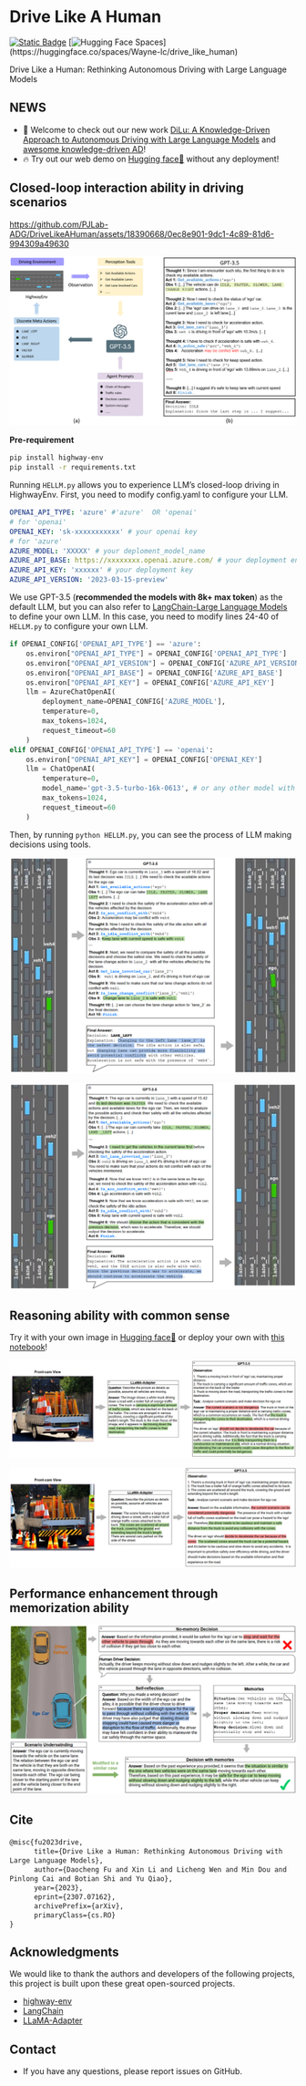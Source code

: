 # Drive Like A Human

[![Static Badge](https://img.shields.io/badge/Arxiv-pdf-8A2BE2?logo=arxiv)](https://arxiv.org/abs/2307.07162)
[![Hugging Face Spaces](https://img.shields.io/badge/%F0%9F%A4%97%20Hugging%20Face-Live_demo-blue?)](https://huggingface.co/spaces/Wayne-lc/drive_like_human)
<!-- [![Static Badge](https://img.shields.io/badge/Homepage-Drive_Like_A_Human-00cec9)]() -->


Drive Like a Human: Rethinking Autonomous Driving with Large Language Models

## NEWS
- 🌟 Welcome to check out our new work [DiLu: A Knowledge-Driven Approach to Autonomous Driving with Large Language Models](https://arxiv.org/abs/2309.16292) and [awesome knowledge-driven AD](https://github.com/PJLab-ADG/awesome-knowledge-driven-AD)!
- 🔥 Try out our web demo on   [Hugging face🤗](https://huggingface.co/spaces/Wayne-lc/drive_like_human) without any deployment!

## Closed-loop interaction ability in driving scenarios

https://github.com/PJLab-ADG/DriveLikeAHuman/assets/18390668/0ec8e901-9dc1-4c89-81d6-994309a49630

![img](assets/closeLoop.png)

**Pre-requirement**

```bash
pip install highway-env
pip install -r requirements.txt
```

Running `HELLM.py` allows you to experience LLM’s closed-loop driving in HighwayEnv. First, you need to modify config.yaml to configure your LLM.

```yaml
OPENAI_API_TYPE: 'azure' #'azure'  OR 'openai'
# for 'openai'
OPENAI_KEY: 'sk-xxxxxxxxxxx' # your openai key
# for 'azure'
AZURE_MODEL: 'XXXXX' # your deploment_model_name 
AZURE_API_BASE: https://xxxxxxxx.openai.azure.com/ # your deployment endpoint
AZURE_API_KEY: 'xxxxxx' # your deployment key
AZURE_API_VERSION: '2023-03-15-preview'
```

We use GPT-3.5 (**recommended the models with 8k+ max token**) as the default LLM, but you can also refer to [LangChain-Large Language Models](https://python.langchain.com/docs/modules/model_io/models/) to define your own LLM. In this case, you need to modify lines 24-40 of `HELLM.py` to configure your own LLM.

```Python
if OPENAI_CONFIG['OPENAI_API_TYPE'] == 'azure':
    os.environ["OPENAI_API_TYPE"] = OPENAI_CONFIG['OPENAI_API_TYPE']
    os.environ["OPENAI_API_VERSION"] = OPENAI_CONFIG['AZURE_API_VERSION']
    os.environ["OPENAI_API_BASE"] = OPENAI_CONFIG['AZURE_API_BASE']
    os.environ["OPENAI_API_KEY"] = OPENAI_CONFIG['AZURE_API_KEY']
    llm = AzureChatOpenAI(
        deployment_name=OPENAI_CONFIG['AZURE_MODEL'],
        temperature=0,
        max_tokens=1024,
        request_timeout=60
    )
elif OPENAI_CONFIG['OPENAI_API_TYPE'] == 'openai':
    os.environ["OPENAI_API_KEY"] = OPENAI_CONFIG['OPENAI_KEY']
    llm = ChatOpenAI(
        temperature=0,
        model_name='gpt-3.5-turbo-16k-0613', # or any other model with 8k+ context
        max_tokens=1024,
        request_timeout=60
    )
```

Then, by running `python HELLM.py`, you can see the process of LLM making decisions using tools.

![img](assets/close_loop_case_1.png)

![img](assets/close_loop_case_2.png)



## Reasoning ability with common sense

Try it with your own image in  [Hugging face🤗](https://huggingface.co/spaces/Wayne-lc/drive_like_human) or deploy your own with [this notebook](CaseReasoning.ipynb)!

![img](assets/reasoning_1.png)

![img](assets/reasoning_2.png)

## Performance enhancement through memorization ability

![img](assets/memorization.png)


## Cite
```
@misc{fu2023drive,
      title={Drive Like a Human: Rethinking Autonomous Driving with Large Language Models}, 
      author={Daocheng Fu and Xin Li and Licheng Wen and Min Dou and Pinlong Cai and Botian Shi and Yu Qiao},
      year={2023},
      eprint={2307.07162},
      archivePrefix={arXiv},
      primaryClass={cs.RO}
}
```

## Acknowledgments

We would like to thank the authors and developers of the following projects, this project is built upon these great open-sourced projects.
- [highway-env](https://github.com/Farama-Foundation/HighwayEnv)
- [LangChain](https://github.com/hwchase17/langchain)
- [LLaMA-Adapter](https://github.com/OpenGVLab/LLaMA-Adapter)

## Contact

- If you have any questions, please report issues on GitHub.
